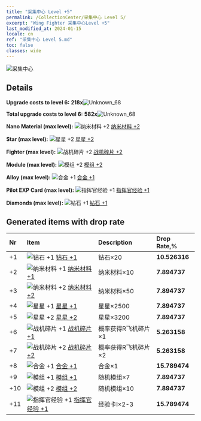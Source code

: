 ```yaml
---
title: "采集中心 Level +5"
permalink: /CollectionCenter/采集中心 Level 5/
excerpt: "Wing Fighter 采集中心Level +5"
last_modified_at: 2024-01-15
locale: cn
ref: "采集中心 Level 5.md"
toc: false
classes: wide
---
```



  ![采集中心](/images/bh_img6.png)

## Details

 **Upgrade costs to level 6:** **218x**![Unknown_68](/images/item/bh_img25_p.png)

 **Total upgrade costs to level 6:** **582x**![Unknown_68](/images/item/bh_img25_p.png)

 **Nano Material (max level):** ![纳米材料 +2](/images/cc/CC_Nano_Material_2_p.png) [纳米材料 +2](/cn/CollectionCenter/纳米材料_2/)

 **Star (max level):** ![星星 +2](/images/cc/CC_Star_2_p.png) [星星 +2](/cn/CollectionCenter/星星_2/)

 **Fighter (max level):** ![战机碎片 +2](/images/cc/CC_Fighter_Shard_2_p.png) [战机碎片 +2](/cn/CollectionCenter/战机碎片_2/)

 **Module (max level):** ![模组 +2](/images/cc/CC_Module_2_p.png) [模组 +2](/cn/CollectionCenter/模组_2/)

 **Alloy (max level):** ![合金 +1](/images/cc/CC_Alloy_Plate_1_p.png) [合金 +1](/cn/CollectionCenter/合金_1/)

 **Pilot EXP Card (max level):** ![指挥官经验 +1](/images/cc/CC_Pilot_EXP_Card_1_p.png) [指挥官经验 +1](/cn/CollectionCenter/指挥官经验_1/)

 **Diamonds (max level):** ![钻石 +1](/images/cc/CC_Diamond_1_p.png) [钻石 +1](/cn/CollectionCenter/钻石_1/)

## Generated items with drop rate

  |  Nr |     Item   |    Description   |  Drop Rate,% |
  |:----|:-----------|:-----------------|:-------------|
  | +1 | ![钻石 +1](/images/cc/CC_Diamond_1_p.png) [钻石 +1](/cn/CollectionCenter/钻石_1/) | 钻石×20 | **10.526316** |
  | +2 | ![纳米材料 +1](/images/cc/CC_Nano_Material_1_p.png) [纳米材料 +1](/cn/CollectionCenter/纳米材料_1/) | 纳米材料×10 | **7.894737** |
  | +3 | ![纳米材料 +2](/images/cc/CC_Nano_Material_2_p.png) [纳米材料 +2](/cn/CollectionCenter/纳米材料_2/) | 纳米材料×50 | **7.894737** |
  | +4 | ![星星 +1](/images/cc/CC_Star_1_p.png) [星星 +1](/cn/CollectionCenter/星星_1/) | 星星×2500 | **7.894737** |
  | +5 | ![星星 +2](/images/cc/CC_Star_2_p.png) [星星 +2](/cn/CollectionCenter/星星_2/) | 星星×3200 | **7.894737** |
  | +6 | ![战机碎片 +1](/images/cc/CC_Fighter_Shard_1_p.png) [战机碎片 +1](/cn/CollectionCenter/战机碎片_1/) | 概率获得R飞机碎片×1 | **5.263158** |
  | +7 | ![战机碎片 +2](/images/cc/CC_Fighter_Shard_2_p.png) [战机碎片 +2](/cn/CollectionCenter/战机碎片_2/) | 概率获得R飞机碎片×2 | **5.263158** |
  | +8 | ![合金 +1](/images/cc/CC_Alloy_Plate_1_p.png) [合金 +1](/cn/CollectionCenter/合金_1/) | 合金×1 | **15.789474** |
  | +9 | ![模组 +1](/images/cc/CC_Module_1_p.png) [模组 +1](/cn/CollectionCenter/模组_1/) | 随机模组×7 | **7.894737** |
  | +10 | ![模组 +2](/images/cc/CC_Module_2_p.png) [模组 +2](/cn/CollectionCenter/模组_2/) | 随机模组×10 | **7.894737** |
  | +11 | ![指挥官经验 +1](/images/cc/CC_Pilot_EXP_Card_1_p.png) [指挥官经验 +1](/cn/CollectionCenter/指挥官经验_1/) | 经验卡I×2-3 | **15.789474** |

